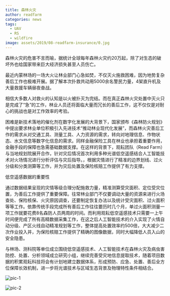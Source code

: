 ```yaml
---
title: 森林火灾
author: readfarm
categories: news
tags:
  - UAV
  - RS
  - wildfire
image: assets/2019/08-readfarm-insurance/0.jpg
---
```


森林火灾的危害不言而喻，据统计全球每年森林火灾约20万起，除了对生态的破坏外也给国家带来巨大经济损失甚至人员伤亡。

最近内蒙林场的一场大火让林业部门心急如焚，不仅灭火施救困难，因为地势复杂善后工作也极难开展。据了解本次扑救共动用5000余名警民力量，4架直升机及大量救援车辆昼夜奋战。

相信大多数人对救火的认知是以火被扑灭为完结。而在真正森林火灾处置中灭火只是完成了“急”的工作，林业人员还将面临大量而冗长的善后工作，这不仅仅是对耐心的挑战也是对工作效率的考验。

困难是新技术落地的催化剂在数字化发展的大背景下，国家颁布《森林防火规划》中提出要求林业单位积极引入先进技术“推动林业现代化发展”，而森林火灾善后工作的需求从对交通工具、测量工具、人力资源的需求，转向对地理信息、作物状态、水文信息等数字化信息的需求。同样金融保险工具在林业也承担着重要作用，金融手段的保障也急需基础数据支撑。在这样的背景下，观耘团队（Read Farm）与当地规划院展开合作，针对灾后情况首次利用多种光谱低空遥感结合人工智能技术对火场情况进行分析评估与灾后指导。，根据灾情进行了精准的边界划线、过火分级和分类测算等工作，并为灾后处置及保险核赔工作提供了有力支撑。

低空遥感数据的重要性

通过数据结果呈现的灾情等级合理分配施救力量，精准测算受灾面积、定位受灾位置，为善后工作提供了重要保障。往常林业部门不仅要调动大量的资源来进行火场查处、保险核保、火灾原因调查，还要制定恢复办法以及统计受灾面积、过火面积等等工作。依靠传统手段完成所有善后工作往往要历时几个月，单过火面积测量一项工作就要花费8名森防人员两周的时间。而利用观耘低空遥感技术只需要一上午时间便完成了所有高精数据采集工作，在这之后人工智能技术的介入实现了火情自动分级、产区火线自动精准规划等工作，整体提高处置效率约500倍，大大减少二次作业投入并，为保险核赔工作提供了精确的图像数据，同时大幅降低人员入山的安全隐患。

与林场、测科院等单位成立围绕低空遥感技术、人工智能技术在森林火灾及病虫害防控、处置、分析领域成立研究小组，继续完善受灾地信息提取技术，随着项目数据的积累观耘科技将会有计划地建立数据体系，形成预防、应急、处置、善后全方位保障长效机制，进一步将光谱技术与区域生态背景及物理特性条件相结合。

![pic-1](/assets/2019/08-readfarm-insurance/2.jpg)

![pic-2](/assets/2019/08-readfarm-insurance/1.jpg)

